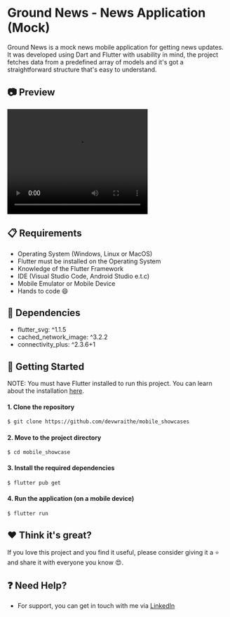 # Ground News - News Application (Mock)

Ground News is a mock news mobile application for getting news updates. It was developed using Dart and Flutter with usability in mind, the project fetches data from a predefined array of models and it's got a straightforward structure that's easy to understand.

## :camera: Preview

<div style="display: flex;">
    <video width="320" height="240" controls>
        <source src="assets/screenshots/rec.mp4" type="video/mp4">
    </video>
</div>

## :clipboard: Requirements

- Operating System (Windows, Linux or MacOS)
- Flutter must be installed on the Operating System
- Knowledge of the Flutter Framework
- IDE (Visual Studio Code, Android Studio e.t.c)
- Mobile Emulator or Mobile Device
- Hands to code :smile:

## :pushpin: Dependencies

- flutter_svg: ^1.1.5
- cached_network_image: ^3.2.2
- connectivity_plus: ^2.3.6+1

## :rocket: Getting Started

NOTE: You must have Flutter installed to run this project. You can learn about the installation <a href="https://www.google.com/url?sa=t&rct=j&q=&esrc=s&source=web&cd=&cad=rja&uact=8&ved=2ahUKEwj2sp_h9e_5AhUSP-wKHQrvCx4QFnoECAkQAQ&url=https%3A%2F%2Fdocs.flutter.dev%2Fget-started%2Finstall&usg=AOvVaw0_DysGRxe6bHMb0c8Whvun">here</a>.

#### 1. Clone the repository

```sh
$ git clone https://github.com/devwraithe/mobile_showcases
```

#### 2. Move to the project directory

```
$ cd mobile_showcase
```

#### 3. Install the required dependencies

```sh
$ flutter pub get
```

#### 4. Run the application (on a mobile device)

```sh
$ flutter run
```

## :heart: Think it's great?

If you love this project and you find it useful, please consider giving it a :star: and share it with everyone you know :heart_eyes:.

## :question: Need Help?

- For support, you can get in touch with me via <a href="https://www.linkedin.com/in/ibrahimaibrahim">LinkedIn</a>
